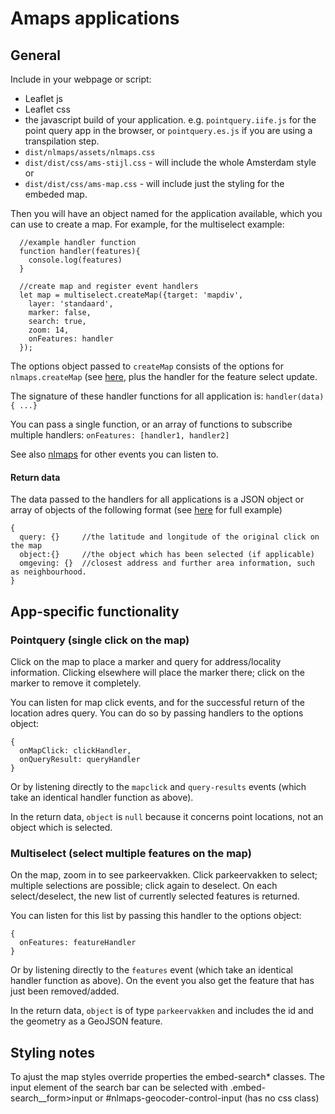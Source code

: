 Amaps applications
==================

General
-------

Include in your webpage or script:

* Leaflet js
* Leaflet css
* the javascript build of your application. e.g. `pointquery.iife.js` for the point query app in the browser, or `pointquery.es.js` if you are using a transpilation step.
* `dist/nlmaps/assets/nlmaps.css`
* `dist/dist/css/ams-stijl.css` - will include the whole Amsterdam style or
* `dist/dist/css/ams-map.css` - will include just the styling for the embeded map.

Then you will have an object named for the application available, which you can use to create a map. For example, for the multiselect example:

      //example handler function
      function handler(features){
        console.log(features)
      }

      //create map and register event handlers
      let map = multiselect.createMap({target: 'mapdiv',
        layer: 'standaard',
        marker: false,
        search: true,
        zoom: 14,
        onFeatures: handler
      });

The options object passed to `createMap` consists of the options for `nlmaps.createMap` (see [here](https://github.com/webmapper/nlmaps#nlmapscreatemapoptionsobject), plus the handler for the feature select update.

The signature of these handler functions for all application is: `handler(data) { ...}`

You can pass a single function, or an array of functions to subscribe multiple handlers: `onFeatures: [handler1, handler2]`

See also [nlmaps](https://github.com/webmapper/nlmaps#events) for other events you can listen to.

#### Return data
The data passed to the handlers for all applications is a JSON object or array of objects of the following format (see [here](../schema.json) for full example)

    {
      query: {}     //the latitude and longitude of the original click on the map
      object:{}     //the object which has been selected (if applicable)
      omgeving: {}  //closest address and further area information, such as neighbourhood.
    }

      

App-specific functionality
-------------

### Pointquery (single click on the map)

Click on the map to place a marker and query for address/locality information. Clicking elsewhere will place the marker there; click on the marker to remove it completely.

You can listen for map click events, and for the successful return of the location adres query. You can do so by passing handlers to the options object:

    {
      onMapClick: clickHandler,
      onQueryResult: queryHandler
    }

Or by listening directly to the `mapclick` and `query-results` events (which take an identical handler function as above).

In the return data, `object` is `null` because it concerns point locations, not an object which is selected.


### Multiselect (select multiple features on the map)

On the map, zoom in to see parkeervakken. Click parkeervakken to select; multiple selections are possible; click again to deselect. On each select/deselect, the new list of currently selected features is returned.

You can listen for this list by passing this handler to the options object:

    {
      onFeatures: featureHandler
    }

Or by listening directly to the `features` event (which take an identical handler function as above). On the event you also get the feature that has just been removed/added.


In the return data, `object` is of type `parkeervakken` and includes the id and the geometry as a GeoJSON feature.

## Styling notes

To ajust the map styles override properties the embed-search* classes.
The input element of the search bar can be selected with 
  .embed-search__form>input or #nlmaps-geocoder-control-input (has no css class)